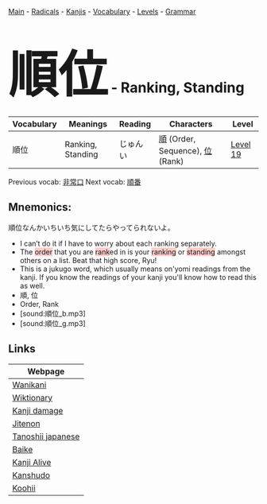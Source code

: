 <style> bigfont {font-size: 100px}</style>
[Main](../README.md) -
[Radicals](../radicals.md) -
[Kanjis](../kanjis.md) -
[Vocabulary](../vocabulary.md) -
[Levels](../levels.md) -
[Grammar](../grammar.md)
# <bigfont> 順位</bigfont> - Ranking, Standing 

| Vocabulary | Meanings | Reading | Characters | Level |
| --- | --- | --- | --- | --- |
| 順位 | Ranking, Standing | じゅんい |  [順](../kanjis/順.md) (Order, Sequence), [位](../kanjis/位.md) (Rank) | [Level 19](../levels/wk_level19.md) |

Previous vocab: [非常口](非常口.md) Next vocab: [順番](順番.md) 

## Mnemonics:
順位なんかいちいち気にしてたらやってられないよ。
* I can’t do it if I have to worry about each ranking separately.
* The <span style="background-color:#ffcccb"> order</span> that you are <span style="background-color:#ffcccb"> rank</span>ed in is your <span style="background-color:#ffcccb"> ranking</span> or <span style="background-color:#ffcccb"> standing</span> amongst others on a list. Beat that high score, Ryu!
* This is a jukugo word, which usually means on'yomi readings from the kanji. If you know the readings of your kanji you'll know how to read this as well.
* 順, 位
* Order, Rank
* [sound:順位_b.mp3]
* [sound:順位_g.mp3]


## Links 

| Webpage |
| --- |
| [Wanikani          ](https://www.wanikani.com/kanji/順位) |
| [Wiktionary        ](https://en.wiktionary.org/wiki/順位) |
| [Kanji damage      ](http://www.kanjidamage.com/kanji/search?utf8=✓&q=順位) |
| [Jitenon           ](https://jitenon.com/kanji/順位) |
| [Tanoshii japanese ](https://www.tanoshiijapanese.com/dictionary/kanji.cfm?k=順位) |
| [Baike             ](https://baike.baidu.com/item/順位) |
| [Kanji Alive       ](https://app.kanjialive.com/順位) |
| [Kanshudo          ](https://www.kanshudo.com/searchmn?q=順位) |
| [Koohii            ](https://kanji.koohii.com/study/kanji/順位) |
